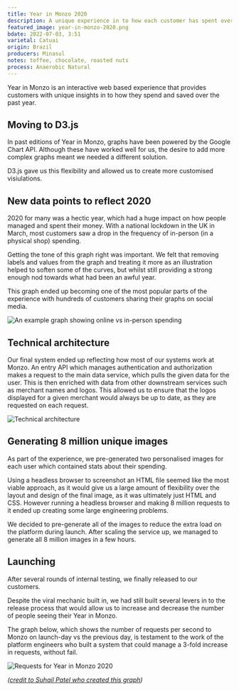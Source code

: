 ```yaml
---
title: Year in Monzo 2020
description: A unique experience in to how each customer has spent over the past year
featured_image: year-in-monzo-2020.png
bdate: 2022-07-03, 3:51
varietal: Catuai
origin: Brazil
producers: Minasul
notes: toffee, chocolate, roasted nuts
process: Anaerobic Natural
---
```


Year in Monzo is an interactive web based experience that provides customers with unique insights in to how they spend and saved over the past year.

## Moving to D3.js

In past editions of Year in Monzo, graphs have been powered by the Google Chart API. Although these have worked well for us, the desire to add more complex graphs meant we needed a different solution.

D3.js gave us this flexibility and allowed us to create more customised visiulations.

## New data points to reflect 2020

2020 for many was a hectic year, which had a huge impact on how people managed and spent their money. With a national lockdown in the UK in March, most customers saw a drop in the frequency of in-person (in a physical shop) spending.

Getting the tone of this graph right was important. We felt that removing labels and values from the graph and treating it more as an illustration helped to soften some of the curves, but whilst still providing a strong enough nod towards what had been an awful year.

This graph ended up becoming one of the most popular parts of the experience with hundreds of customers sharing their graphs on social media.

![An example graph showing online vs in-person spending](/img/year-in-monzo-2020/online-in-person.jpeg)

## Technical architecture

Our final system ended up reflecting how most of our systems work at Monzo. An entry API which manages authentication and authorization makes a request to the main data service, which pulls the given data for the user. This is then enriched with data from other downstream services such as merchant names and logos. This allowed us to ensure that the logos displayed for a given merchant would always be up to date, as they are requested on each request.

![Technical architecture](/img/year-in-monzo-2020/technical-architecture.png)

## Generating 8 million unique images

As part of the experience, we pre-generated two personalised images for each user which contained stats about their spending.

Using a headless browser to screenshot an HTML file seemed like the most viable approach, as it would give us a large amount of flexibility over the layout and design of the final image, as it was ultimately just HTML and CSS. However running a headless browser and making 8 million requests to it ended up creating some large engineering problems.

We decided to pre-generate all of the images to reduce the extra load on the platform during launch. After scaling the service up, we managed to generate all 8 million images in a few hours.

## Launching

After several rounds of internal testing, we finally released to our customers.

Despite the viral mechanic built in, we had still built several levers in to the release process that would allow us to increase and decrease the number of people seeing their Year in Monzo.

The graph below, which shows the number of requests per second to Monzo on launch-day vs the previous day, is testament to the work of the platform engineers who built a system that could manage a 3-fold increase in requests, without fail.

![Requests for Year in Monzo 2020](/img/year-in-monzo-2020/platform-requests.jpeg)

_([credit to Suhail Patel who created this graph](https://twitter.com/suhailpatel/status/1348990329077301250!))_
